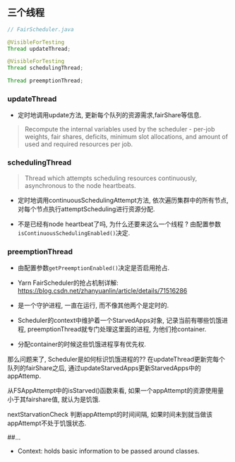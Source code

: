 ## 三个线程
```java
// FairScheduler.java

@VisibleForTesting
Thread updateThread;

@VisibleForTesting
Thread schedulingThread;

Thread preemptionThread;
```


### updateThread
- 定时地调用update方法, 更新每个队列的资源需求,fairShare等信息.
> Recompute the internal variables used by the scheduler - per-job weights, fair shares, deficits, minimum slot allocations, and amount of used and required resources per job.


### schedulingThread
> Thread which attempts scheduling resources continuously, asynchronous to the node heartbeats.

- 定时地调用continuousSchedulingAttempt方法, 依次遍历集群中的所有节点, 对每个节点执行attemptScheduling进行资源分配.

- 不是已经有node heartbeat了吗, 为什么还要来这么一个线程 ?
由配置参数`isContinuousSchedulingEnabled()`决定.


### preemptionThread
- 由配置参数`getPreemptionEnabled()`决定是否启用抢占.
- Yarn FairScheduler的抢占机制详解: <https://blog.csdn.net/zhanyuanlin/article/details/71516286>

- 是一个守护进程, 一直在运行, 而不像其他两个是定时的.

- Scheduler的context中维护着一个StarvedApps对象, 记录当前有哪些饥饿进程, preemptionThread就专门处理这里面的进程, 为他们抢container.
- 分配container的时候这些饥饿进程享有优先权.

那么问题来了, Scheduler是如何标识饥饿进程的??
在updateThread更新完每个队列的fairShare之后, 通过updateStarvedApps更新StarvedApps中的appAttemp.

从FSAppAttempt中的isStarved()函数来看, 如果一个appAttempt的资源使用量小于其fairshare值, 就认为是饥饿.

nextStarvationCheck 判断appAttempt的时间间隔, 如果时间未到就当做该appAttempt不处于饥饿状态.




##...

- Context: holds basic information to be passed around classes.
